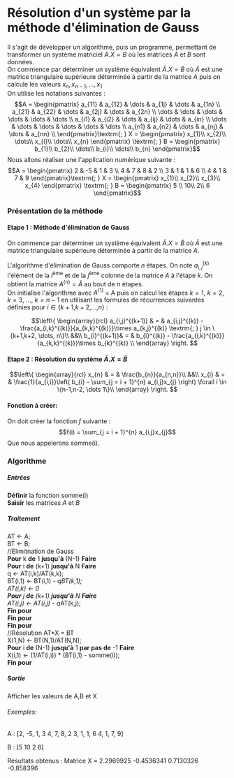# Résolution d'un système par la méthode d'élimination de Gauss

Il s'agit de développer un algorithme, puis un programme, permettant de transformer un système matriciel $A.X=B$ où les matrices $A$ et $B$ sont données.<br>
On commence par déterminer un système équivalent $\tilde{A}.X=\tilde{B}$ où $\tilde{A}$ est une matrice triangulaire supérieure déterminée à partir de la matrice $A$ puis on calcule les valeurs $x_{n},x_{n-1}, \dots ,x_{1}$<br>
On utilise les notations suivantes :
$$A = \begin{pmatrix}
a_{11} & a_{12} & \dots & a_{1j} & \dots & a_{1n}  \\
a_{21} & a_{22} & \dots & a_{2j} & \dots & a_{2n}  \\
\dots & \dots & \dots & \dots & \dots & \dots  \\
a_{i1} & a_{i2} & \dots & a_{ij} & \dots & a_{in}  \\
\dots & \dots & \dots & \dots & \dots & \dots  \\
a_{n1} & a_{n2} & \dots & a_{nj} & \dots & a_{nn}  \\
\end{pmatrix}\textrm{; } X = \begin{pmatrix}
x_{1}\\
x_{2}\\
\dots\\
x_{i}\\
\dots\\
x_{n}
\end{pmatrix} \textrm{; } B = \begin{pmatrix}
b_{1}\\
b_{2}\\
\dots\\
b_{i}\\
\dots\\
b_{n}
\end{pmatrix}$$
Nous allons réaliser une l'application numérique suivante :
$$A = \begin{pmatrix}
2 & -5 & 1 & 3 \\
4 & 7 & 8 & 2 \\
3 & 1 & 1 & 6 \\
4 & 1 & 7 & 9
\end{pmatrix}\textrm{; } X = \begin{pmatrix}
x_{1}\\
x_{2}\\
x_{3}\\
x_{4}
\end{pmatrix} \textrm{; } B = \begin{pmatrix}
5 \\
10\\
2\\
6
\end{pmatrix}$$

### Présentation de la méthode
#### Etape 1 : Méthode d'élimination de Gauss
On commence par déterminer un système équivalent $\tilde{A}.X=\tilde{B}$ où $\tilde{A}$ est une matrice triangulaire supérieure déterminée à partir de la matrice $A$.<br>


L'algorithme d'élimination de Gauss comporte $n$ étapes. On note $a_{i,j}^{(k)}$ l'élément de la $i^{\textrm{ème}}$ et de la $j^{\textrm{ème}}$ colonne de la matrice $A$ à l'étape $k$. On obtient la matrice $A^{(n)} = \tilde{A}$ au bout de $n$ étapes.
<br>
On initialise l'algorithme avec $A^{(1)}$ = A puis on calcul les étapes $k=1$, $k=2$, $k=3$, $\dots$, $k= n-1$ en utilisant les formules de récurrences suivantes définies pour $i\in\{$$k+1$,$k+2$,$\dots$,$n\}$ :

$$\left\{
  \begin{array}{rcl}
    a_{i,j}^{(k+1)} & = & a_{i,j}^{(k)} - \frac{a_{i,k}^{(k)}}{a_{k,k}^{(k)}}\times a_{k,j}^{(k)} \textrm{; } j \in \{k+1,k+2, \dots, n\}\\
&&\\
    b_{i}^{(k+1)}& = & b_{i}^{(k)} - \frac{a_{i,k}^{(k)}}{a_{k,k}^{(k)}}\times b_{k}^{(k)} \\
  \end{array}
\right.
$$
#### Etape 2 : Résolution du système $\tilde{A}.X=\tilde{B}$

$$\left\{
  \begin{array}{rcl}
    x_{n} & = & \frac{b_{n}}{a_{n,n}}\\
&&\\
    x_{i} & = & \frac{1}{a_{i,i}}\left( b_{i} - \sum_{j = i + 1}^{n} a_{i,j}x_{j} \right) \forall i \in \{n-1,n-2, \dots 1\}\\
  \end{array}
\right.
$$

#### Fonction à créer:
On doit créer la fonction $f$ suivante :
$$f(i) = \sum_{j = i + 1}^{n} a_{i,j}x_{j}$$
Que nous appelerons somme(i).
### Algorithme

##### Entrées
**Définir** la fonction somme(i)<br>
**Saisir** les matrices $A$ et $B$
##### Traitement
AT ← A;<br>
BT ← B;<br>
//Elimitnation de Gauss<br>
**Pour** k **de** 1 **jusqu'à** (N-1) **Faire**<br>
**Pour** i **de** (k+1) **jusqu'à** N **Faire**<br>
q ← AT(i,k)/AT(k,k);<br>
BT(i,1) ← BT(i,1) - q*BT(k,1);<br>
AT(i,k) ← 0<br>
**Pour** j **de** (k+1) **jusqu'à** N **Faire**<br>
AT(i,j) ← AT(i,j) - q*AT(k,j);<br>
**Fin pour**<br>
**Fin pour**<br>
**Fin pour**<br>
//Résolution AT*X = BT<br>
X(1,N) ← BT(N,1)/AT(N,N);<br>
**Pour** i **de** (N-1) **jusqu'à** 1 **par pas de** -1 **Faire**
<br>
X(i,1) ← (1/AT(i,i)) * (BT(i,1) - somme(i));
<br>
**Fin pour**
##### Sortie
Afficher les valeurs de A,B et X


###### Exemples:
A :
[2, -5, 1, 3
 4, 7, 8, 2
 3, 1, 1, 6
 4, 1, 7, 9]

B :
[5
10
2
6]

Résultats obtenus :
 Matrice X =
2.2969925
-0.4536341
0.7130326
-0.858396
